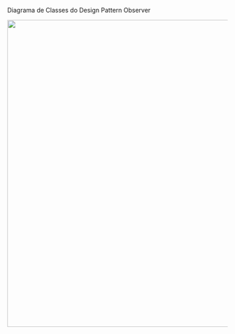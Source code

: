 Diagrama de Classes do Design Pattern Observer

<img src="https://user-images.githubusercontent.com/37374441/204650080-ca3aa496-4c12-4245-a2d8-616a1fee3357.png" width="700px" />
